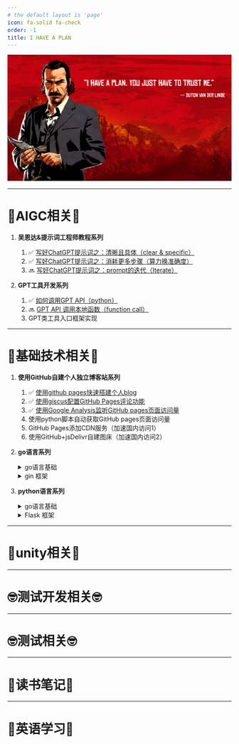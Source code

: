 ```yaml
---
# the default layout is 'page'
icon: fa-solid fa-check
order: -1
title: I HAVE A PLAN
---
```


![西部点子王](/assets/image/dutch.png)

******

# 🧐**AIGC相关**🧐
1. **吴恩达&提示词工程师教程系列**
    1. ✅ <a href="https://winxuan.github.io/posts/chatgpt-clear-specific/" target="_blank">写好ChatGPT提示词之：清晰且具体（clear & specific）</a>
    2. ✅ <a href="https://winxuan.github.io/posts/chatgpt-more-think/" target="_blank">写好ChatGPT提示词之：消耗更多步骤（算力换准确度）</a>
    3. 🔜 <a href="https://winxuan.github.io/posts/chatgpt-Iterate/" target="_blank">写好ChatGPT提示词之：prompt的迭代（Iterate）</a>

2. **GPT工具开发系列**
    1. ✅ <a href="https://winxuan.github.io/posts/gpt-api/" target="_blank">如何调用GPT API（python）</a>
    2. 🔜 <a href="https://winxuan.github.io/posts/gpt-api-function-call/" target="_blank">GPT API 调用本地函数（function call）</a>
    3. GPT类工具入口框架实现

******

# 🧐**基础技术相关**🧐
1. **使用GitHub自建个人独立博客站系列**
    1. ✅ <a href="https://winxuan.github.io/posts/creat-blog/" target="_blank">使用github pages快速搭建个人blog</a>
    2. ✅ <a href="https://winxuan.github.io/posts/config-blog-comment/" target="_blank">使用giscus配置GitHub Pages评论功能</a>
    3. ✅ <a href="https://winxuan.github.io/posts/add-google-analytics/" target="_blank">使用Google Analysis监听GitHub pages页面访问量</a> 
    4. 使用python脚本自动获取GitHub pages页面访问量
    5. GitHub Pages添加CDN服务（加速国内访问1）
    6. 使用GitHub+jsDelivr自建图床（加速国内访问2）
2. **go语言系列**
    <details> <summary>go语言基础</summary>

    1. Windows搭建go语言开发环境
    2. go 基础语法
    3. go 高级特性

    </details>

    <details> <summary>gin 框架</summary>

    1. gin 框架基础学习
    
    </details>
3. **python语言系列**
    <details> <summary>go语言基础</summary>

    1. Windows搭建go语言开发环境
    2. go 基础语法
    3. go 高级特性

    </details>

    <details> <summary>Flask 框架</summary>

    1. Flask 框架基础学习
    
    </details>

******

# 🧐**unity相关**🧐

******

# 🤓**测试开发相关**🤓

******

# 🤓**测试相关**🤓

******

# 🤗**读书笔记**🤗

******

# 🤗**英语学习**🤗